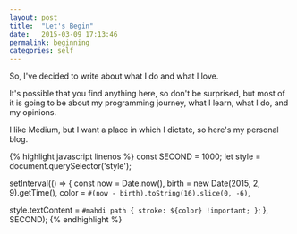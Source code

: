```yaml
---
layout: post
title:  "Let's Begin"
date:   2015-03-09 17:13:46
permalink: beginning
categories: self
---
```


So, I've decided to write about what I do and what I love.

It's possible that you find anything here, so don't be surprised, but most of it
is going to be about my programming journey, what I learn, what I do, and my opinions.

I like Medium, but I want a place in which I dictate, so here's my personal blog.


{% highlight javascript linenos %}
const SECOND = 1000;
let style = document.querySelector('style');

setInterval(() => {
  const now = Date.now(),
        birth = new Date(2015, 2, 9).getTime(),
        color = `#(now - birth).toString(16).slice(0, -6)`,

  style.textContent = `#mahdi path {
                         stroke: ${color} !important;
                       }`;
}, SECOND);
{% endhighlight %}

<style></style>

<script type="application/javascript;version=1.8">

var SECOND = 1000;
var style = document.querySelector('style');

setInterval(function() {
  var now = Date.now(),
      birth = new Date(2015, 2, 9).getTime(),
      color = '#' + (now - birth).toString(16).slice(0, -6);

  style.textContent = '#mahdi path {\
                         stroke: ' + color + ' !important; \
                      }';
}, SECOND)
</script>

